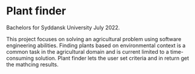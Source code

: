 # Plant finder
Bachelors for Syddansk University July 2022.

This project focuses on solving an agricultural problem using software engineering abilities. Finding plants based on environmental context is a common task in the agricultural domain and is current limited to a time-consuming solution. Plant finder lets the user set criteria and in return get the mathcing results.
